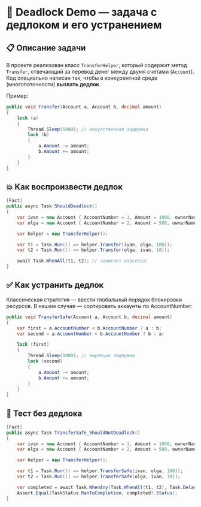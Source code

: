 # 🔁 Deadlock Demo — задача с дедлоком и его устранением

## 📋 Описание задачи

В проекте реализован класс `TransferHelper`, который содержит метод `Transfer`, отвечающий за перевод денег между двумя счетами (`Account`).  
Код специально написан так, чтобы в конкурентной среде (многопоточности) **вызвать дедлок**.

Пример:

```csharp
public void Transfer(Account a, Account b, decimal amount)
{
    lock (a)
    {
        Thread.Sleep(5000); // искусственная задержка
        lock (b)
        {
            a.Amount -= amount;
            b.Amount += amount;
        }
    }
}
```

## 💥 Как воспроизвести дедлок
```csharp
[Fact]
public async Task ShouldDeadlock()
{
    var ivan = new Account { AccountNumber = 1, Amount = 1000, ownerName = "Ivan" };
    var olga = new Account { AccountNumber = 2, Amount = 500, ownerName = "Olga" };

    var helper = new TransferHelper();

    var t1 = Task.Run(() => helper.Transfer(ivan, olga, 100));
    var t2 = Task.Run(() => helper.Transfer(olga, ivan, 10));

    await Task.WhenAll(t1, t2); // зависнет навсегда!
}
```

## ✅ Как устранить дедлок
Классическая стратегия — ввести глобальный порядок блокировки ресурсов.
В нашем случае — сортировать аккаунты по AccountNumber:
```csharp
public void TransferSafe(Account a, Account b, decimal amount)
{
    var first = a.AccountNumber < b.AccountNumber ? a : b;
    var second = a.AccountNumber < b.AccountNumber ? b : a;

    lock (first)
    {
        Thread.Sleep(1000); // эмуляция задержки
        lock (second)
        {
            a.Amount -= amount;
            b.Amount += amount;
        }
    }
}
```

## 🧪 Тест без дедлока
```csharp
[Fact]
public async Task TransferSafe_ShouldNotDeadlock()
{
    var ivan = new Account { AccountNumber = 1, Amount = 1000, ownerName = "Ivan" };
    var olga = new Account { AccountNumber = 2, Amount = 500, ownerName = "Olga" };

    var helper = new TransferHelper();

    var t1 = Task.Run(() => helper.TransferSafe(ivan, olga, 100));
    var t2 = Task.Run(() => helper.TransferSafe(olga, ivan, 10));

    var completed = await Task.WhenAny(Task.WhenAll(t1, t2), Task.Delay(3000));
    Assert.Equal(TaskStatus.RanToCompletion, completed?.Status);
}
```
